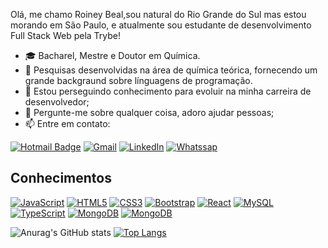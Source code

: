 Olá, me chamo Roiney Beal,sou natural do Rio Grande do Sul mas estou morando em São Paulo, e atualmente sou estudante de desenvolvimento Full Stack Web pela Trybe!

- 🎓 Bacharel, Mestre e Doutor em Química.
- :test_tube: Pesquisas desenvolvidas na área de química teórica, fornecendo um grande backgraund sobre línguagens de programação.
- 💼 Estou perseguindo conhecimento para evoluir na minha carreira de desenvolvedor;
- :speech_balloon: Pergunte-me sobre qualquer coisa, adoro ajudar pessoas;
- :mailbox: Entre em contato:

[![Hotmail Badge](https://img.shields.io/badge/-Hotmail-0078D4?style=for-the-badge&logo=microsoft-outlook&logoColor=white&link=mailto:nei_beal@hotmail.com)](mailto:nei_beal@hotmail.com)
[![Gmail](https://img.shields.io/badge/-GMAIL-D14836?style=for-the-badge&logo=gmail&logoColor=white)](mailto:roineybeal268gmail.com)
[![LinkedIn](https://img.shields.io/badge/-LINKEDIN-0077B5?style=for-the-badge&logo=linkedin&logoColor=white)](https://www.linkedin.com/in/roiney-beal/)
[![Whatssap](https://img.shields.io/badge/WhatsApp-25D366?style=for-the-badge&logo=whatsapp&logoColor=white)](https://wa.me/5511957701309)


## Conhecimentos 
[![JavaScript](https://img.shields.io/badge/-JavaScript-black?style=flat-square&logo=javascript&link=https://github.com/Roiney/)](https://github.com/Roiney/)
[![HTML5](https://img.shields.io/badge/-HTML5-E34F26?style=flat-square&logo=html5&logoColor=white&link=https://github.com/Roiney/)](https://github.com/Roiney/)
[![CSS3](https://img.shields.io/badge/-CSS3-1572B6?style=flat-square&logo=css3&link=https://github.com/Roiney/)](https://github.com/Roiney/)
[![Bootstrap](https://img.shields.io/badge/-Bootstrap-563D7C?style=flat-square&logo=bootstrap&link=https://github.com/Roiney/)](https://github.com/Roiney/)
[![React](https://img.shields.io/badge/-React-black?style=flat-square&logo=react&link=https://github.com/Roiney/)](https://github.com/Roiney/)
[![MySQL](https://img.shields.io/badge/mysql-%2300f.svg?style=flat-square&logo=mysql&logoColor=white&link=https://github.com/Roiney/)](https://github.com/Roiney/)
[![TypeScript](https://img.shields.io/badge/TypeScript-007ACC?style=flat-square&logo=typescript&logoColor=white&link=https://github.com/Roiney/)](https://github.com/Roiney/)
[![MongoDB](https://img.shields.io/badge/MongoDB-4EA94B?style=flat-square&logo=mongodb&logoColor=white&link=https://github.com/Roiney/)](https://github.com/Roiney/)
[![MongoDB](https://img.shields.io/badge/Laravel-FF2D20?style=for-the-square&logo=laravel&logoColor=white&link=https://github.com/Roiney/)](https://github.com/Roiney/)




![Anurag's GitHub stats](https://github-readme-stats.vercel.app/api?username=roiney&show_icons=true&theme=dark)
[![Top Langs](https://github-readme-stats.vercel.app/api/top-langs/?username=roiney&layout=compact)](https://github.com/roiney/github-readme-stats)
